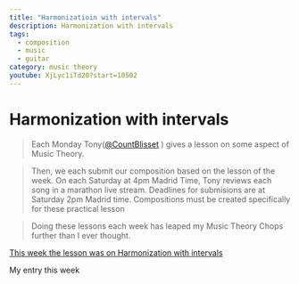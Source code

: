 ```yaml
---
title: "Harmonizatioin with intervals"
description: Harmonization with intervals
tags:
  - composition
  - music
  - guitar
category: music theory
youtube: XjLyc1iTd20?start=10502
---
```


# Harmonization with intervals

> Each Monday Tony([@CountBlisset](https://www.youtube.com/c/CountBlissett) ) gives a lesson on some aspect of Music Theory.

> Then, we each submit our composition based on the lesson of the week. On each Saturday at 4pm Madrid Time, Tony reviews each song in a marathon live stream. Deadlines for submisions are at Saturday 2pm Madrid time. Compositions must be created specifically for these practical lesson

> Doing these lessons each week has leaped my Music Theory Chops further than I ever thought.

[This week the lesson was on Harmonization with intervals](https://www.youtube.com/watch?v=hlJ5phHomdA)

<!-- <YoutubeVideo  title="Hamonization with intervals" id="hlJ5phHomdA" /> -->

My entry this week

<!-- <YoutubeVideo  title="Hamonization with intervals" id="XjLyc1iTd20?start=10502" /> -->
